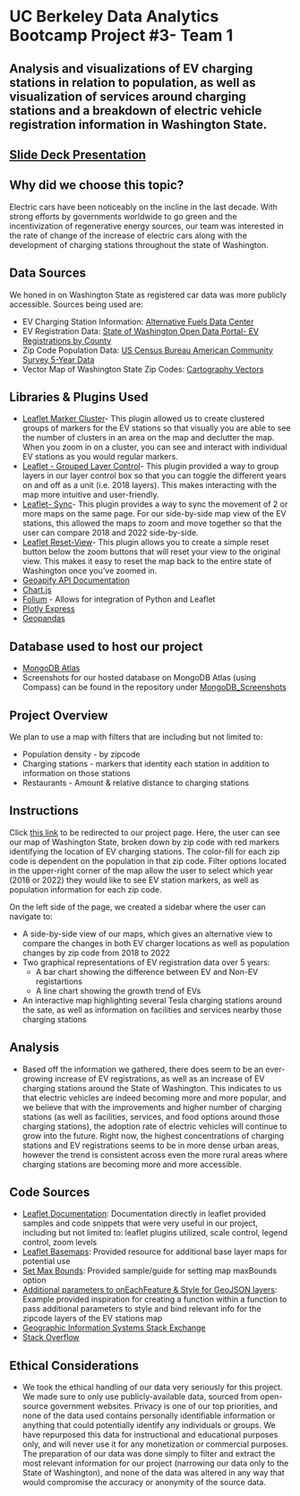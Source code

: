 # UC Berkeley Data Analytics Bootcamp Project #3- Team 1
## Analysis and visualizations of EV charging stations in relation to population, as well as visualization of services around charging stations and a breakdown of electric vehicle registration information in Washington State.

## [Slide Deck Presentation](https://docs.google.com/presentation/d/1rJnLBgEE1-EYBnG3U2ecyzHRxKky46Z0LkpK-uAAsp0/edit?usp=sharing)

## Why did we choose this topic?
Electric cars have been noticeably on the incline in the last decade. With strong efforts by governments worldwide to go green and the incentivization of regenerative energy sources, our team was interested in the rate of change of the increase of electric cars along with the development of charging stations throughout the state of Washington. 

## Data Sources
We honed in on Washington State as registered car data was more publicly accessible. Sources being used are: 
- EV Charging Station Information: [Alternative Fuels Data Center](https://afdc.energy.gov/stations/states)
- EV Registration Data: [State of Washington Open Data Portal- EV Registrations by County](https://data.wa.gov/Transportation/Electric-Vehicle-Population-Size-History-By-County/3d5d-sdqb/about_data)
- Zip Code Population Data: [US Census Bureau American Community Survey 5-Year Data](https://www.census.gov/data/developers/data-sets/acs-5year.html)
- Vector Map of Washington State Zip Codes: [Cartography Vectors](https://cartographyvectors.com/map/1617-washington-zip-codes)

## Libraries & Plugins Used
- [Leaflet Marker Cluster](https://github.com/Leaflet/Leaflet.markercluster)- This plugin allowed us to create clustered groups of markers for the EV stations so that visually you are able to see the number of clusters in an area on the map and declutter the map. When you zoom in on a cluster, you can see and interact with individual EV stations as you would regular markers.
- [Leaflet - Grouped Layer Control](https://github.com/ismyrnow/leaflet-groupedlayercontrol/tree/gh-pages)- This plugin provided a way to group layers in our layer control box so that you can toggle the different years on and off as a unit (i.e. 2018 layers). This makes interacting with the map more intuitive and user-friendly.
- [Leaflet- Sync](https://github.com/jieter/Leaflet.Sync)- This plugin provides a way to sync the movement of 2 or more maps on the same page. For our side-by-side map view of the EV stations, this allowed the maps to zoom and move together so that the user can compare 2018 and 2022 side-by-side.
- [Leaflet Reset-View](https://github.com/drustack/Leaflet.ResetView)- This plugin allows you to create a simple reset button below the zoom buttons that will reset your view to the original view. This makes it easy to reset the map back to the entire state of Washington once you’ve zoomed in.
- [Geoapify API Documentation](https://apidocs.geoapify.com/docs/place-details/#api/)
- [Chart.js](https://www.chartjs.org/)
- [Folium](https://python-visualization.github.io/folium/latest/) - Allows for integration of Python and Leaflet
- [Plotly Express](https://plotly.com/python/plotly-express/)
- [Geopandas](https://geopandas.org/en/stable/about.html)

## Database used to host our project
- [MongoDB Atlas](https://www.mongodb.com/atlas/database)
- Screenshots for our hosted database on MongoDB Atlas (using Compass) can be found in the repository under [MongoDB_Screenshots](https://github.com/knazario/Project_3_Team_1/tree/main/MongoDB_Screenshots)

## Project Overview
We plan to use a map with filters that are including but not limited to:
- Population density - by zipcode
- Charging stations - markers that identity each station in addition to information on those stations
- Restaurants - Amount & relative distance to charging stations

## Instructions
Click [this link](https://knazario.github.io/Project_3_Team_1/) to be redirected to our project page. Here, the user can see our map of Washington State, broken down by zip code with red markers identifying the location of EV charging stations. The color-fill for each zip code is dependent on the population in that zip code. Filter options located in the upper-right corner of the map allow the user to select which year (2018 or 2022) they would like to see EV station markers, as well as population information for each zip code.

On the left side of the page, we created a sidebar where the user can navigate to:
- A side-by-side view of our maps, which gives an alternative view to compare the changes in both EV charger locations as well as population changes by zip code from 2018 to 2022
- Two graphical representations of EV registration data over 5 years:
    - A bar chart showing the difference between EV and Non-EV registartions
    - A line chart showing the growth trend of EVs
- An interactive map highlighting several Tesla charging stations around the sate, as well as information on facilities and services nearby those charging stations

## Analysis
- Based off the information we gathered, there does seem to be an ever-growing increase of EV registrations, as well as an increase of EV charging stations around the State of Washington. This indicates to us that electric vehicles are indeed becoming more and more popular, and we believe that with the improvements and higher number of charging stations (as well as facilities, services, and food options around those charging stations), the adoption rate of electric vehicles will continue to grow into the future. Right now, the highest concentrations of charging stations and EV registrations seems to be in more dense urban areas, however the trend is consistent across even the more rural areas where charging stations are becoming more and more accessible.

## Code Sources
- [Leaflet Documentation](https://leafletjs.com/reference.html): Documentation directly in leaflet provided samples and code snippets that were very useful in our project, including but not limited to: leaflet plugins utilized, scale control, legend control, zoom levels
- [Leaflet Basemaps](https://github.com/leaflet-extras/leaflet-providers): Provided resource for additional base layer maps for potential use
- [Set Max Bounds](https://gis.stackexchange.com/questions/179630/setting-bounds-and-making-map-bounce-back-if-moved-away): Provided sample/guide for setting map maxBounds option
- [Additional parameters to onEachFeature & Style for GeoJSON layers](https://stackoverflow.com/questions/46580213/pass-a-parameter-to-oneachfeature-leaflet): Example provided inspiration for creating a function within a function to pass additional parameters to style and bind relevant info for the zipcode layers of the EV stations map
- [Geographic Information Systems Stack Exchange](https://gis.stackexchange.com/questions/179630/setting-bounds-and-making-map-bounce-back-if-moved-away)
- [Stack Overflow](https://stackoverflow.com/questions/46580213/pass-a-parameter-to-oneachfeature-leaflet)


## Ethical Considerations
- We took the ethical handling of our data very seriously for this project. We made sure to only use publicly-available data, sourced from open-source government websites. Privacy is one of our top priorities, and none of the data used contains personally identifiable information or anything that could potentially identify any individuals or groups. We have repurposed this data for instructional and educational purposes only, and will never use it for any monetization or commercial purposes. The preparation of our data was done simply to filter and extract the most relevant information for our project (narrowing our data only to the State of Washington), and none of the data was altered in any way that would compromise the accuracy or anonymity of the source data.
